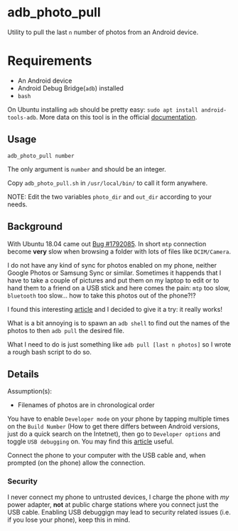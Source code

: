 # adb\_photo\_pull

Utility to pull the last `n` number of photos from an Android device.

# Requirements

-   An Android device
-   Android Debug Bridge(`adb`) installed
-   `bash`

On Ubuntu installing `adb` should be pretty easy: `sudo apt install android-tools-adb`.
More data on this tool is in the official [documentation](https://developer.android.com/studio/command-line/adb).

## Usage

`adb_photo_pull number`

The only argument is `number` and should be an integer.

Copy `adb_photo_pull.sh` in `/usr/local/bin/` to call it form anywhere.

NOTE: Edit the two variables `photo_dir` and `out_dir` according to your needs.

## Background

With Ubuntu 18.04 came out [Bug #1792085](https://bugs.launchpad.net/ubuntu/+source/gvfs/+bug/1792085). In short `mtp` connection become **very** slow when browsing a folder with lots of files like `DCIM/Camera`.

I do not have any kind of sync for photos enabled on my phone, neither Google Photos or Samsung Sync or similar. Sometimes it happends that I have to take a couple of pictures and put them on my laptop to edit or to hand them to a friend on a USB stick and here comes the pain: `mtp` too slow, `bluetooth` too slow... how to take this photos out of the phone?!?

I found this interesting [article](https://vxlabs.com/2014/11/06/use-adb-to-bypass-dog-slow-mtp-transfer-of-files-from-android-to-linux/) and I decided to give it a try: it really works!

What is a bit annoying is to spawn an `adb shell` to find out the names of the photos to then `adb pull` the desired file.

What I need to do is just something like `adb pull [last n photos]` so I wrote a rough bash script to do so.

## Details

Assumption(s):
-   Filenames of photos are in chronological order

You have to enable `Developer mode` on your phone by tapping multiple times on the `Build Number` (How to get there differs between Android versions, just do a quick search on the Intetnet), then go to `Developer options` and toggle `USB debugging` on. You may find this [article](https://www.pixelspot.net/2017/07/03/adb-file-transfer-best-way-manage-files/) useful.

Connect the phone to your computer with the USB cable and, when prompted (on the phone) allow the connection.

### Security

I never connect my phone to untrusted devices, I charge the phone with _my_ power adapter, **not** at public charge stations where you connect just the USB cable. Enabling USB debuggign may lead to security related issues (i.e. if you lose your phone), keep this in mind.
